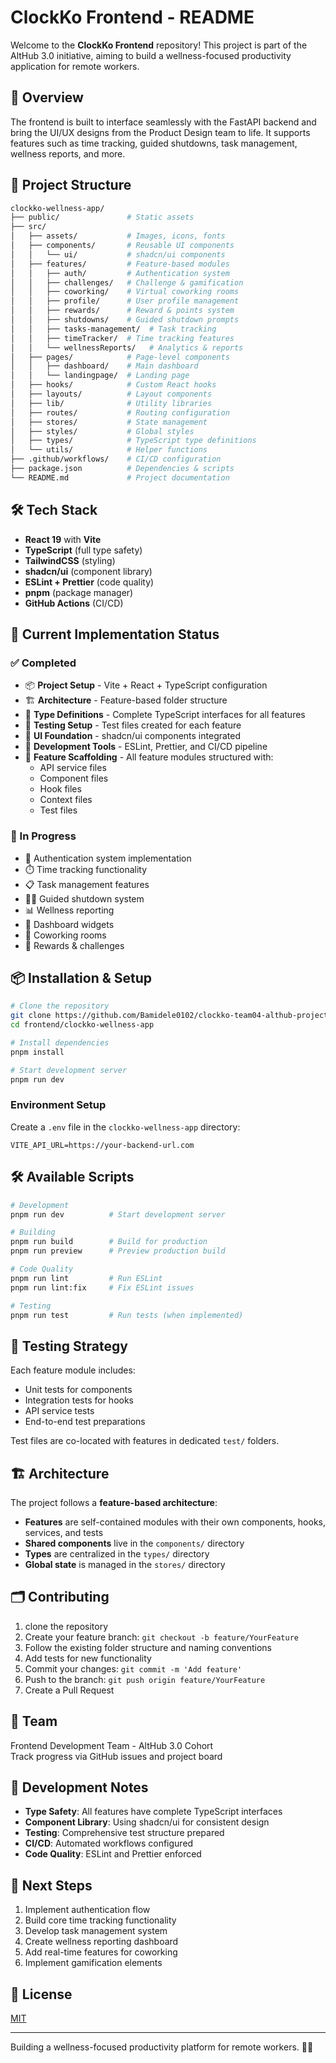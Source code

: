 # ClockKo Frontend - README

Welcome to the **ClockKo Frontend** repository! This project is part of the AltHub 3.0 initiative, aiming to build a wellness-focused productivity application for remote workers.

## 🚀 Overview

The frontend is built to interface seamlessly with the FastAPI backend and bring the UI/UX designs from the Product Design team to life. It supports features such as time tracking, guided shutdowns, task management, wellness reports, and more.

## 📁 Project Structure

```bash
clockko-wellness-app/
├── public/               # Static assets
├── src/
│   ├── assets/           # Images, icons, fonts
│   ├── components/       # Reusable UI components
│   │   └── ui/           # shadcn/ui components
│   ├── features/         # Feature-based modules
│   │   ├── auth/         # Authentication system
│   │   ├── challenges/   # Challenge & gamification
│   │   ├── coworking/    # Virtual coworking rooms
│   │   ├── profile/      # User profile management
│   │   ├── rewards/      # Reward & points system
│   │   ├── shutdowns/    # Guided shutdown prompts
│   │   ├── tasks-management/  # Task tracking
│   │   ├── timeTracker/  # Time tracking features
│   │   └── wellnessReports/   # Analytics & reports
│   ├── pages/            # Page-level components
│   │   ├── dashboard/    # Main dashboard
│   │   └── landingpage/  # Landing page
│   ├── hooks/            # Custom React hooks
│   ├── layouts/          # Layout components
│   ├── lib/              # Utility libraries
│   ├── routes/           # Routing configuration
│   ├── stores/           # State management
│   ├── styles/           # Global styles
│   ├── types/            # TypeScript type definitions
│   └── utils/            # Helper functions
├── .github/workflows/    # CI/CD configuration
├── package.json          # Dependencies & scripts
└── README.md             # Project documentation
```

## 🛠️ Tech Stack

- **React 19** with **Vite**
- **TypeScript** (full type safety)
- **TailwindCSS** (styling)
- **shadcn/ui** (component library)
- **ESLint + Prettier** (code quality)
- **pnpm** (package manager)
- **GitHub Actions** (CI/CD)

## 🧩 Current Implementation Status

### ✅ Completed

- 📦 **Project Setup** - Vite + React + TypeScript configuration
- 🏗️ **Architecture** - Feature-based folder structure
- 📝 **Type Definitions** - Complete TypeScript interfaces for all features
- 🧪 **Testing Setup** - Test files created for each feature
- 🎨 **UI Foundation** - shadcn/ui components integrated
- 🔧 **Development Tools** - ESLint, Prettier, and CI/CD pipeline
- 📁 **Feature Scaffolding** - All feature modules structured with:
  - API service files
  - Component files
  - Hook files
  - Context files
  - Test files

### 🚧 In Progress

- 🔐 Authentication system implementation
- ⏱️ Time tracking functionality
- 📋 Task management features
- 🧘‍♂️ Guided shutdown system
- 📊 Wellness reporting
- 🎯 Dashboard widgets
- 👥 Coworking rooms
- 🎁 Rewards & challenges

## 📦 Installation & Setup

```bash
# Clone the repository
git clone https://github.com/Bamidele0102/clockko-team04-althub-project.git
cd frontend/clockko-wellness-app

# Install dependencies
pnpm install

# Start development server
pnpm run dev
```

### Environment Setup

Create a `.env` file in the `clockko-wellness-app` directory:

```env
VITE_API_URL=https://your-backend-url.com
```

## 🛠️ Available Scripts

```bash
# Development
pnpm run dev          # Start development server

# Building
pnpm run build        # Build for production
pnpm run preview      # Preview production build

# Code Quality
pnpm run lint         # Run ESLint
pnpm run lint:fix     # Fix ESLint issues

# Testing
pnpm run test         # Run tests (when implemented)
```

## 🧪 Testing Strategy

Each feature module includes:

- Unit tests for components
- Integration tests for hooks
- API service tests
- End-to-end test preparations

Test files are co-located with features in dedicated `test/` folders.

## 🏗️ Architecture

The project follows a **feature-based architecture**:

- **Features** are self-contained modules with their own components, hooks, services, and tests
- **Shared components** live in the `components/` directory
- **Types** are centralized in the `types/` directory
- **Global state** is managed in the `stores/` directory

## 🗂️ Contributing

1. clone the repository
2. Create your feature branch: `git checkout -b feature/YourFeature`
3. Follow the existing folder structure and naming conventions
4. Add tests for new functionality
5. Commit your changes: `git commit -m 'Add feature'`
6. Push to the branch: `git push origin feature/YourFeature`
7. Create a Pull Request

## 👥 Team

Frontend Development Team - AltHub 3.0 Cohort  
Track progress via GitHub issues and project board

## 📌 Development Notes

- **Type Safety**: All features have complete TypeScript interfaces
- **Component Library**: Using shadcn/ui for consistent design
- **Testing**: Comprehensive test structure prepared
- **CI/CD**: Automated workflows configured
- **Code Quality**: ESLint and Prettier enforced

## 🎯 Next Steps

1. Implement authentication flow
2. Build core time tracking functionality
3. Develop task management system
4. Create wellness reporting dashboard
5. Add real-time features for coworking
6. Implement gamification elements

## 📃 License

[MIT](LICENSE)

---

Building a wellness-focused productivity platform for remote workers. 💪🌿
